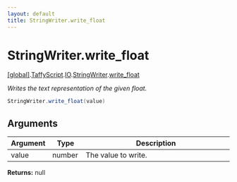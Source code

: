 ```yaml
---
layout: default
title: StringWriter.write_float
---
```


# StringWriter.write_float

[\[global\]]({{site.baseurl}}/docs/).[TaffyScript]({{site.baseurl}}/docs/TaffyScript/).[IO]({{site.baseurl}}/docs/TaffyScript/IO/).[StringWriter]({{site.baseurl}}/docs/TaffyScript/IO/StringWriter/).[write_float]({{site.baseurl}}/docs/TaffyScript/IO/StringWriter/write_float/)

_Writes the text representation of the given float._

```cs
StringWriter.write_float(value)
```

## Arguments

<table>
  <col width="15%">
  <col width="15%">
  <thead>
    <tr>
      <th>Argument</th>
      <th>Type</th>
      <th>Description</th>
    </tr>
  </thead>
  <tbody>
    <tr>
      <td>value</td>
      <td>number</td>
      <td>The value to write.</td>
    </tr>
  </tbody>
</table>

**Returns:** null
